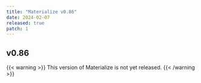 ```yaml
---
title: "Materialize v0.86"
date: 2024-02-07
released: true
patch: 1
---
```


## v0.86

{{< warning >}}
This version of Materialize is not yet released.
{{< /warning >}}
